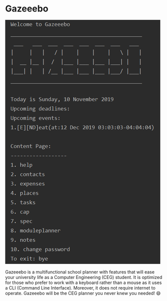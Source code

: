 # Gazeeebo

![](docs/images/Ui.png)

Gazeeebo is a multifunctional school planner with features that will ease your university life as a Computer Engineering (CEG) student.
It is optimized for those who prefer to work with a keyboard rather than a mouse as it uses a CLI (Command Line Interface). 
Moreover, it does not require internet to operate. Gazeeebo will be the CEG planner you never knew you needed! :smile:
